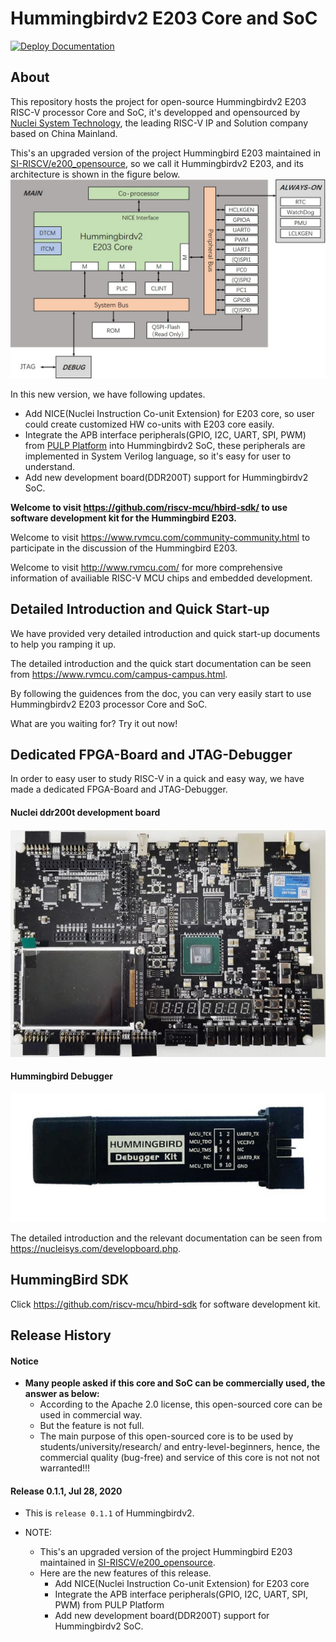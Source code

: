 Hummingbirdv2 E203 Core and SoC 
===============================

[![Deploy Documentation](https://github.com/riscv-mcu/e203_hbirdv2/workflows/Deploy%20Documentation/badge.svg)](doc.nucleisys.com/hbirdv2)

About
-----

This repository hosts the project for open-source Hummingbirdv2 E203 RISC-V processor Core and SoC, it's developped and opensourced by [Nuclei System Technology](www.nucleisys.com), the leading RISC-V IP and Solution company based on China Mainland.

This's an upgraded version of the project Hummingbird E203 maintained in [SI-RISCV/e200_opensource](https://github.com/SI-RISCV/e200_opensource), so we call it Hummingbirdv2 E203, and its architecture is shown in the figure below.
![hbirdv2](pics/hbirdv2_soc.JPG)


In this new version, we have following updates.
* Add NICE(Nuclei Instruction Co-unit Extension) for E203 core, so user could create customized HW co-units with E203 core easily.
* Integrate the APB interface peripherals(GPIO, I2C, UART, SPI, PWM) from [PULP Platform](https://github.com/pulp-platform) into Hummingbirdv2 SoC, these peripherals are implemented in System Verilog language, so it's easy for user to understand. 
* Add new development board(DDR200T) support for Hummingbirdv2 SoC. 

**Welcome to visit https://github.com/riscv-mcu/hbird-sdk/ to use software development kit for the Hummingbird E203.**

Welcome to visit https://www.rvmcu.com/community-community.html to participate in the discussion of the Hummingbird E203.

Welcome to visit http://www.rvmcu.com/ for more comprehensive information of availiable RISC-V MCU chips and embedded development. 


Detailed Introduction and Quick Start-up
----------------------------------------

We have provided very detailed introduction and quick start-up documents to help you ramping it up. 

The detailed introduction and the quick start documentation can be seen 
from https://www.rvmcu.com/campus-campus.html.

By following the guidences from the doc, you can very easily start to use Hummingbirdv2 E203 processor Core and SoC.

What are you waiting for? Try it out now!

Dedicated FPGA-Board and JTAG-Debugger 
--------------------------------------

In order to easy user to study RISC-V in a quick and easy way, we have made a dedicated FPGA-Board and JTAG-Debugger.

#### Nuclei ddr200t development board

![DDR200T](pics/DDR200T.JPG)

#### Hummingbird Debugger

![Debugger](pics/debugger.JPG)

The detailed introduction and the relevant documentation can be seen from https://nucleisys.com/developboard.php.

HummingBird SDK
---------------

Click https://github.com/riscv-mcu/hbird-sdk for software development kit.

Release History
---------------

#### Notice

* **Many people asked if this core and SoC can be commercially used, the answer as below:**
  - According to the Apache 2.0 license, this open-sourced core can be used in commercial way.
  - But the feature is not full. 
  - The main purpose of this open-sourced core is to be used by students/university/research/
    and entry-level-beginners, hence, the commercial quality (bug-free) and service of this core
    is not not not warranted!!! 

#### Release 0.1.1, Jul 28, 2020

* This is `release 0.1.1` of Hummingbirdv2.

* NOTE:
  + This's an upgraded version of the project Hummingbird E203 maintained in
    [SI-RISCV/e200_opensource](https://github.com/SI-RISCV/e200_opensource).
  + Here are the new features of this release.
    - Add NICE(Nuclei Instruction Co-unit Extension) for E203 core
    - Integrate the APB interface peripherals(GPIO, I2C, UART, SPI, PWM) from PULP Platform
    - Add new development board(DDR200T) support for Hummingbirdv2 SoC. 
